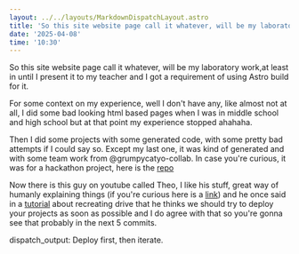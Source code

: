 ```yaml
---
layout: ../../layouts/MarkdownDispatchLayout.astro
title: 'So this site website page call it whatever, will be my laboratory work'
date: '2025-04-08'
time: '10:30'
---
```

So this site website page call it whatever, will be my laboratory work,at least in until I present it to my teacher and I got a requirement of using Astro build for it. 

For some context on my experience, well I don't have any, like almost not at all, I did some bad looking html based pages when I was in middle school and high school but at that point my experience stopped ahahaha.

Then I did some projects with some generated code, with some pretty bad attempts if I could say so. Except my last one, it was kind of generated and with some team work from @grumpycatyo-collab. In case you're curious, it was for a hackathon project, here is the [repo](https://github.com/eduard-balamatiuc/stiu)

Now there is this guy on youtube called Theo, I like his stuff, great way of humanly explaining things (if you're curious here is a [link](https://www.youtube.com/@t3dotgg)) and he once said in a [tutorial](https://youtu.be/c-hKSbzooAg?si=v4ObgVvoRF2OEGrY) about recreating drive that he thinks we should try to deploy your projects as soon as possible and I do agree with that so you're gonna see that probably in the next 5 commits.

dispatch_output: Deploy first, then iterate.
